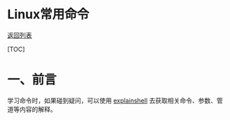 # Linux常用命令

[返回列表](https://github.com/EmonCodingBackEnd/backend-tutorial)

[TOC]

# 一、前言

学习命令时，如果碰到疑问，可以使用 [explainshell](https://explainshell.com/) 去获取相关命令、参数、管道等内容的解释。


